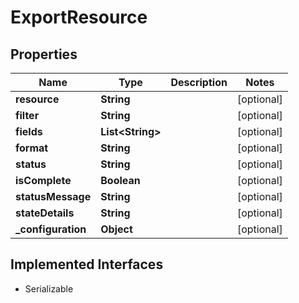 

# ExportResource


## Properties

| Name | Type | Description | Notes |
|------------ | ------------- | ------------- | -------------|
|**resource** | **String** |  |  [optional] |
|**filter** | **String** |  |  [optional] |
|**fields** | **List&lt;String&gt;** |  |  [optional] |
|**format** | **String** |  |  [optional] |
|**status** | **String** |  |  [optional] |
|**isComplete** | **Boolean** |  |  [optional] |
|**statusMessage** | **String** |  |  [optional] |
|**stateDetails** | **String** |  |  [optional] |
|**_configuration** | **Object** |  |  [optional] |


## Implemented Interfaces

* Serializable


